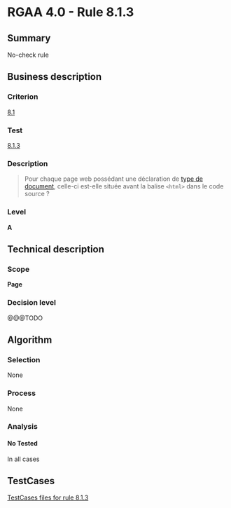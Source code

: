 # RGAA 4.0 - Rule 8.1.3

## Summary
No-check rule


## Business description

### Criterion
[8.1](https://www.numerique.gouv.fr/publications/rgaa-accessibilite/methode/criteres/#crit-8-1)

### Test
[8.1.3](https://www.numerique.gouv.fr/publications/rgaa-accessibilite/methode/criteres/#test-8-1-3)

### Description
> Pour chaque page web possédant une déclaration de [type de document](https://www.numerique.gouv.fr/publications/rgaa-accessibilite/methode/glossaire/#type-de-document), celle-ci est-elle située avant la balise `<html>` dans le code source ?

### Level
**A**


## Technical description

### Scope
**Page**

### Decision level
@@@TODO


## Algorithm

### Selection
None

### Process
None

### Analysis

#### No Tested
In all cases


##  TestCases

[TestCases files for rule 8.1.3](https://gitlab.com/asqatasun/Asqatasun/-/tree/v5/rules/rules-rgaa4.0/src/test/resources/testcases/rgaa40//Rgaa40Rule080103/)


